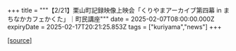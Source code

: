 +++
title = """【2/21】栗山町記録映像上映会「くりやまアーカイブ第四幕 in まちなかカフェかくた」｜町民講座"""
date = 2025-02-07T08:00:00.000Z
expiryDate = 2025-02-17T20:21:25.853Z
tags = ["kuriyama","news"]
+++


[[source]](https://www.town.kuriyama.hokkaido.jp/site/tyouminkouza/30069.html)
